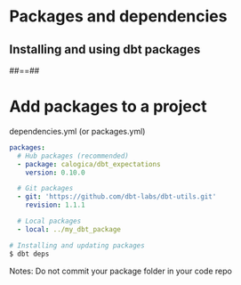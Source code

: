 <!-- .slide: class="transition"-->

# Packages and dependencies

## Installing and using dbt packages

##==##

<!-- .slide: class="with-code max-height"-->

# Add packages to a project

dependencies.yml (or packages.yml)

```yaml
packages:
  # Hub packages (recommended)
  - package: calogica/dbt_expectations
    version: 0.10.0

  # Git packages
  - git: 'https://github.com/dbt-labs/dbt-utils.git'
    revision: 1.1.1

  # Local packages
  - local: ../my_dbt_package
```

```bash
# Installing and updating packages
$ dbt deps
```

Notes:
Do not commit your package folder in your code repo
